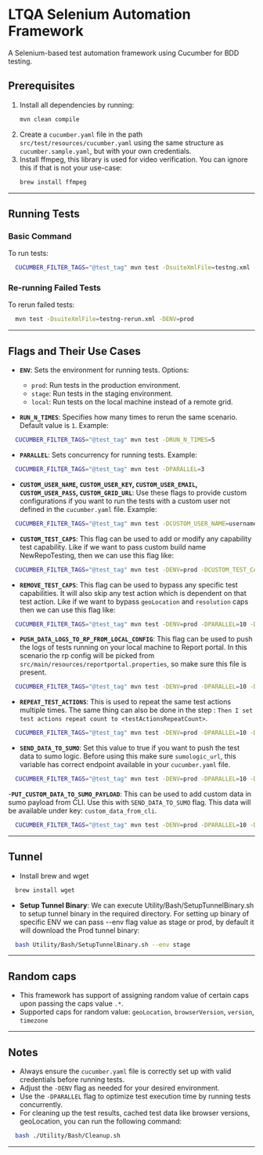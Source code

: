 # LTQA Selenium Automation Framework

A Selenium-based test automation framework using Cucumber for BDD testing.

## Prerequisites

1. Install all dependencies by running:
   ```bash
   mvn clean compile
   ```
2. Create a `cucumber.yaml` file in the path `src/test/resources/cucumber.yaml` using the same structure as
   `cucumber.sample.yaml`, but with your own credentials.
3. Install ffmpeg, this library is used for video verification. You can ignore this if that is not your use-case:
    ```bash
    brew install ffmpeg
    ```

---

## Running Tests

### Basic Command

To run tests:

```bash
  CUCUMBER_FILTER_TAGS="@test_tag" mvn test -DsuiteXmlFile=testng.xml -DENV=prod -Dcucumber.features="src/test/features"
```

### Re-running Failed Tests

To rerun failed tests:

```bash
  mvn test -DsuiteXmlFile=testng-rerun.xml -DENV=prod
```

---

## Flags and Their Use Cases

- **`ENV`**: Sets the environment for running tests. Options:
    - `prod`: Run tests in the production environment.
    - `stage`: Run tests in the staging environment.
    - `local`: Run tests on the local machine instead of a remote grid.

- **`RUN_N_TIMES`**: Specifies how many times to rerun the same scenario. Default value is `1`. Example:

```bash
  CUCUMBER_FILTER_TAGS="@test_tag" mvn test -DRUN_N_TIMES=5
```

- **`PARALLEL`**: Sets concurrency for running tests. Example:

```bash
  CUCUMBER_FILTER_TAGS="@test_tag" mvn test -DPARALLEL=3
```

- **`CUSTOM_USER_NAME`, `CUSTOM_USER_KEY`, `CUSTOM_USER_EMAIL`, `CUSTOM_USER_PASS`, `CUSTOM_GRID_URL`**: Use these
  flags to provide custom configurations if you want to run the tests with a custom user not defined in the
  `cucumber.yaml` file.
  Example:

```bash
  CUCUMBER_FILTER_TAGS="@test_tag" mvn test -DCUSTOM_USER_NAME=username -DCUSTOM_USER_KEY=key -DCUSTOM_GRID_URL=gridUrl
```

- **`CUSTOM_TEST_CAPS`**: This flag can be used to add or modify any capability test capability. Like if we want to pass
  custom build name NewRepoTesting, then we can use this flag like:

```bash
  CUCUMBER_FILTER_TAGS="@test_tag" mvn test -DENV=prod -DCUSTOM_TEST_CAPS=build=NewRepoTesting -DPARALLEL=10
```

- **`REMOVE_TEST_CAPS`**: This flag can be used to bypass any specific test capabilities. It will also skip any
  test action which is dependent on that test action. Like if we want to
  bypass
  `geoLocation` and `resolution` caps then we can use this flag like:

```bash
  CUCUMBER_FILTER_TAGS="@test_tag" mvn test -DENV=prod -DPARALLEL=10 -DREMOVE_TEST_CAPS=resolution,geoLocation
```

- **`PUSH_DATA_LOGS_TO_RP_FROM_LOCAL_CONFIG`**: This flag can be used to push the logs of tests running on your local
  machine to Report portal. In this scenario the rp config will be picked from
  `src/main/resources/reportportal.properties`, so make sure this file is present.

```bash
  CUCUMBER_FILTER_TAGS="@test_tag" mvn test -DENV=prod -DPARALLEL=10 -DPUSH_DATA_LOGS_TO_RP_FROM_LOCAL_CONFIG=true
```

- **`REPEAT_TEST_ACTIONS`**: This is used to repeat the same test actions multiple times. The same thing can also be
  done in the step : `Then I set test actions repeat count to <testActionsRepeatCount>`.

```bash
  CUCUMBER_FILTER_TAGS="@test_tag" mvn test -DENV=prod -DPARALLEL=10 -DREPEAT_TEST_ACTIONS=5
```

- **`SEND_DATA_TO_SUMO`**: Set this value to true if you want to push the test data to sumo logic. Before using this
  make sure `sumologic_url`, this variable has correct endpoint available in your `cucumber.yaml` file.

```bash
  CUCUMBER_FILTER_TAGS="@test_tag" mvn test -DENV=prod -DPARALLEL=10 -DSEND_DATA_TO_SUMO=true
```

-**`PUT_CUSTOM_DATA_TO_SUMO_PAYLOAD`**: This can be used to add custom data in sumo payload from CLI. Use this with
`SEND_DATA_TO_SUMO` flag. This data will be available under key: `custom_data_from_cli`.

```bash
  CUCUMBER_FILTER_TAGS="@test_tag" mvn test -DENV=prod -DPARALLEL=10 -DSEND_DATA_TO_SUMO=true -DPUT_CUSTOM_DATA_TO_SUMO_PAYLOAD="key1=value1,key2=value2"
```

---

## Tunnel

- Install brew and wget

```bash
  brew install wget
```

- **Setup Tunnel Binary**: We can execute Utility/Bash/SetupTunnelBinary.sh to setup tunnel binary in the required
  directory. For setting up binary of specific ENV we can pass --env flag value as stage or prod, by default it will
  download the Prod tunnel binary:

```bash
  bash Utility/Bash/SetupTunnelBinary.sh --env stage
```

---

## Random caps

- This framework has support of assigning random value of certain caps upon passing the caps value `.*`.
- Supported caps for random value: `geoLocation`, `browserVersion`, `version`, `timezone`

---

## Notes

- Always ensure the `cucumber.yaml` file is correctly set up with valid credentials before running tests.
- Adjust the `-DENV` flag as needed for your desired environment.
- Use the `-DPARALLEL` flag to optimize test execution time by running tests concurrently.
- For cleaning up the test results, cached test data like browser versions, geoLocation, you can run the following
  command:

```bash
  bash ./Utility/Bash/Cleanup.sh
```

---

